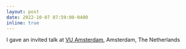 ```yaml
---
layout: post
date: 2022-10-07 07:59:00-0400
inline: true
---
```


I gave an invited talk at [VU Amsterdam](), Amsterdam, The Netherlands 